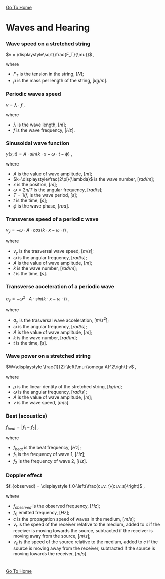 [Go To Home](https://github.com/melchiorrecaruso/ADimPas)

# Waves and Hearing

### Wave speed on a stretched string

$v = \displaystyle\sqrt{\frac{F_T}{\mu}}$ ,

where 

- $F_T$ is the tension in the string, $[N]$;
- $\mu$ is the mass per length of the string, $[kg/m]$.

### Periodic waves speed

$v = \displaystyle\lambda⋅f$ ,

where

- $\lambda$ is the wave length, $[m]$;
- $f$ is the wave frequency, $[Hz]$.

### Sinusoidal wave function

$y(x,t)=A⋅sin(k⋅x-\omega ⋅t - \phi)$ ,

where
- $A$ is the value of wave amplitude, $[m]$;
- $k=\displaystyle\frac{2\pi}{\lambda}$ is the wave number, $[rad/m]$;
- $x$ is the position, $[m]$;
- $ω=\displaystyle {2\pi}/{T}$ is the angular frequency, $[rad/s]$;
- $T=\displaystyle 1/f$, is the wave period, $[s]$;
- $t$ is the time, $[s]$;
- $\phi$ is the wave phase, $[rad]$.

### Transverse speed of a periodic wave

$v_y=-\omega ⋅A⋅cos(k⋅x-\omega⋅t)$ ,

where

- $v_y$ is the trasversal wave speed, $[m/s]$;
- $ω$ is the angular frequency, $[rad/s]$;
- $A$ is the value of wave amplitude, $[m]$;
- $k$ is the wave number, $[rad/m]$;
- $t$ is the time, $[s]$.

### Transverse acceleration of a periodic wave

$a_y=-\omega^2  ⋅A⋅sin(k⋅x-\omega⋅t)$ ,

where

- $a_y$ is the trasversal wave acceleration, $[m/s^2]$;
- $ω$ is the angular frequency, $[rad/s]$;
- $A$ is the value of wave amplitude, $[m]$;
- $k$ is the wave number, $[rad/m]$;
- $t$ is the time, $[s]$.

### Wave power on a stretched string

$W=\displaystyle \frac{1}{2}⋅\left[\mu⋅(\omega⋅A)^2\right]⋅v$ ,

where

- $\mu$ is the linear dentity of the stretched string, $[kg/m]$;
- $ω$ is the angular frequency, $[rad/s]$;
- $A$ is the value of wave amplitude, $[m]$;
- $v$ is the wave speed, $[m/s]$.

### Beat (acoustics)

$f_{beat} = |f_1-f_2|$ ,

where
- $f_{beat}$ is the beat frequency, $[Hz]$;
- $f_1$ is the frequency of wave 1, $[Hz]$;
- $f_2$ is the frequency of wave 2, $[Hz]$.

### Doppler effect

$f_{observed} = \displaystyle f_0⋅\left(\frac{c±v_r}{c±v_s}\right)$ ,

where

- $f_{observed}$ is the observed frequency, $[Hz]$;
- $f_0$  emitted frequency, $[Hz]$;
- $c$ is the propagation speed of waves in the medium, $[m/s]$;
- $v_r$  is the speed of the receiver relative to the medium, added to $c$ if the receiver is moving towards the source, subtracted if the receiver is moving away from the source, $[m/s]$;
- $v_s$ is the speed of the source relative to the medium, added to $c$ if the source is moving away from the receiver, subtracted if the source is moving towards the receiver, $[m/s]$.

#
[Go To Home](https://github.com/melchiorrecaruso/ADimPas)